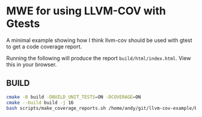 # MWE for using LLVM-COV with Gtests

A minimal example showing how I think llvm-cov should be used with gtest to get a code coverage report.

Running the following will produce the report `build/html/index.html`. View this in your browser.

## BUILD

```bash
cmake -B build -DBUILD_UNIT_TESTS=ON -DCOVERAGE=ON
cmake --build build -j 16
bash scripts/make_coverage_reports.sh /home/andy/git/llvm-cov-example/build
```
